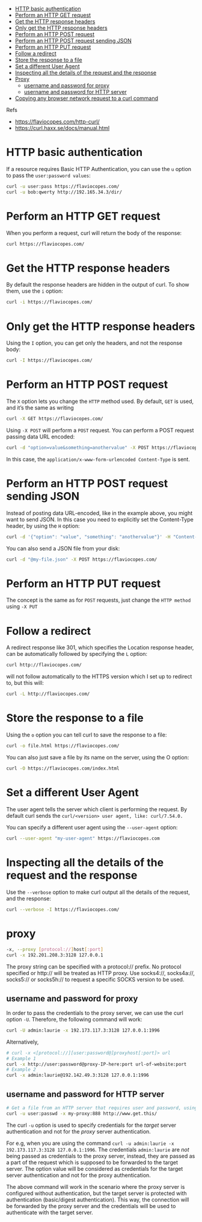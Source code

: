 * [HTTP basic authentication](#http-basic-authentication)
* [Perform an HTTP GET request](#perform-an-http-get-request)
* [Get the HTTP response headers](#get-the-http-response-headers)
* [Only get the HTTP response headers](#only-get-the-http-response-headers)
* [Perform an HTTP POST request](#perform-an-http-post-request)
* [Perform an HTTP POST request sending JSON](#perform-an-http-post-request-sending-json)
* [Perform an HTTP PUT request](#perform-an-http-put-request)
* [Follow a redirect](#follow-a-redirect)
* [Store the response to a file](#store-the-response-to-a-file)
* [Set a different User Agent](#set-a-different-user-agent)
* [Inspecting all the details of the request and the response](#inspecting-all-the-details-of-the-request-and-the-response)
* [Proxy](#proxy)
  * [username and password for proxy](#username-and-password-for-proxy)
  * [username and password for HTTP server](#username-and-password-for-HTTP-server)
* [Copying any browser network request to a curl command](#copying-any-browser-network-request-to-a-curl-command)

Refs
* <https://flaviocopes.com/http-curl/>
* <https://curl.haxx.se/docs/manual.html>

# HTTP basic authentication
If a resource requires Basic HTTP Authentication, you can use the `u` option to pass the `user:password values`:
```sh
curl -u user:pass https://flaviocopes.com/
curl -u bob:qwerty http://192.165.34.3/dir/
```
# Perform an HTTP GET request
When you perform a request, curl will return the body of the response:
```sh
curl https://flaviocopes.com/
```
# Get the HTTP response headers
By default the response headers are hidden in the output of curl. To show them, use the `i` option:
```sh
curl -i https://flaviocopes.com/
```
# Only get the HTTP response headers
Using the `I` option, you can get only the headers, and not the response body:
```sh
curl -I https://flaviocopes.com/
```
# Perform an HTTP POST request
The `X` option lets you change the `HTTP` method used. By default, `GET` is used, and it’s the same as writing
```sh
curl -X GET https://flaviocopes.com/
```
Using `-X POST` will perform a `POST` request. You can perform a POST request passing data URL encoded:
```sh
curl -d "option=value&something=anothervalue" -X POST https://flaviocopes.com/
```
In this case, the `application/x-www-form-urlencoded Content-Type` is sent.

# Perform an HTTP POST request sending JSON
Instead of posting data URL-encoded, like in the example above, you might want to send JSON. In this case you need to explicitly set the Content-Type header, by using the `H` option:
```sh
curl -d '{"option": "value", "something": "anothervalue"}' -H "Content-Type: application/json" -X POST https://flaviocopes.com/
```
You can also send a JSON file from your disk:
```sh
curl -d "@my-file.json" -X POST https://flaviocopes.com/
```
# Perform an HTTP PUT request
The concept is the same as for `POST` requests, just change the `HTTP method` using `-X PUT`

# Follow a redirect
A redirect response like 301, which specifies the Location response header, can be automatically followed by specifying the `L` option:
```sh
curl http://flaviocopes.com/
```
will not follow automatically to the HTTPS version which I set up to redirect to, but this will:
```sh
curl -L http://flaviocopes.com/
```
# Store the response to a file
Using the `o` option you can tell curl to save the response to a file:
```sh
curl -o file.html https://flaviocopes.com/
```
You can also just save a file by its name on the server, using the O option:
```sh
curl -O https://flaviocopes.com/index.html
```

# Set a different User Agent
The user agent tells the server which client is performing the request. By default curl sends the `curl/<version> user agent, like: curl/7.54.0.`

You can specify a different user agent using the `--user-agent` option:
```sh
curl --user-agent "my-user-agent" https://flaviocopes.com
```
# Inspecting all the details of the request and the response
Use the `--verbose` option to make curl output all the details of the request, and the response:
```sh
curl --verbose -I https://flaviocopes.com/
```
# proxy
```sh
-x, --proxy [protocol://]host[:port]
curl -x 192.201.208.3:3128 127.0.0.1
```
The proxy string can be specified with a protocol:// prefix. No protocol specified or http:// will be treated as HTTP proxy. Use socks4://, socks4a://, socks5:// or socks5h:// to request a specific SOCKS version to be used.

## username and password for proxy
In order to pass the credentials to the proxy server, we can use the curl option `-U`. Therefore, the following command will work:
```sh
curl -U admin:laurie -x 192.173.117.3:3128 127.0.0.1:1996
```
Alternatively,
```sh
# curl -x <[protocol://][user:password@]proxyhost[:port]> url
# Example 1
curl -x http://user:password@proxy-IP-here:port url-of-website:port
# Example 2
curl -x admin:laurie@192.142.49.3:3128 127.0.0.1:1996
```

## username and password for HTTP server
```sh
# Get a file from an HTTP server that requires user and password, using the proxy:
curl -u user:passwd -x my-proxy:888 http://www.get.this/
```

The curl `-u` option is used to specify credentials for the *target* server authentication and not for the *proxy* server authentication.

For e.g, when you are using the command `curl -u admin:laurie -x 192.173.117.3:3128 127.0.0.1:1996`. The credentials `admin:laurie` are *not* being passed as credentials to the proxy server, instead, they are passed as a part of the request which is supposed to be forwarded to the target server.  The option value will be considered as credentials for the target server authentication and not for the proxy authentication.

The above command will work in the scenario where the proxy server is configured without authentication, but the target server is protected with authentication (basic/digest authentication). This way, the connection will be forwarded by the proxy server and the credentials will be used to authenticate with the target server.




